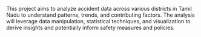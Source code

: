 This project aims to analyze accident data across various districts in Tamil Nadu to understand patterns, trends, and contributing factors. The analysis will leverage data manipulation, statistical techniques, and visualization to derive insights and potentially inform safety measures and policies.
